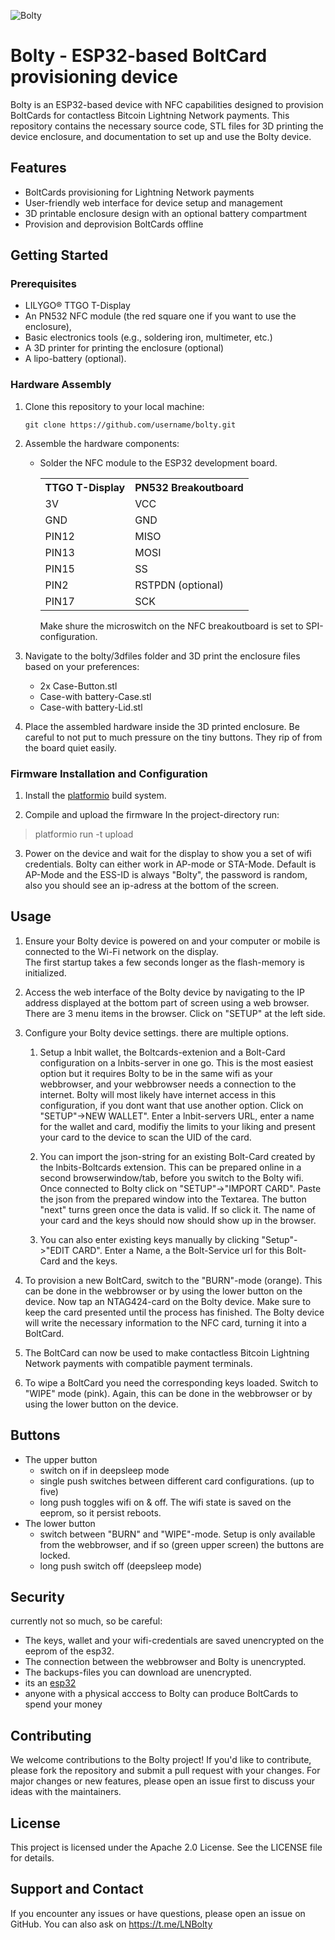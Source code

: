 ![Bolty](assets/bolty.jpg)

# Bolty - ESP32-based BoltCard provisioning device

Bolty is an ESP32-based device with NFC capabilities designed to provision BoltCards for contactless Bitcoin Lightning Network payments. This repository contains the necessary source code, STL files for 3D printing the device enclosure, and documentation to set up and use the Bolty device.

## Features

- BoltCards provisioning for Lightning Network payments
- User-friendly web interface for device setup and management
- 3D printable enclosure design with an optional battery compartment
- Provision and deprovision BoltCards offline

## Getting Started

### Prerequisites
- LILYGO® TTGO T-Display
- An PN532 NFC module (the red square one if you want to use the enclosure),
- Basic electronics tools (e.g., soldering iron, multimeter, etc.)
- A 3D printer for printing the enclosure (optional)
- A lipo-battery (optional).

### Hardware Assembly

1. Clone this repository to your local machine:
	```shell
	git clone https://github.com/username/bolty.git
	```
2. Assemble the hardware components:

	- Solder the NFC module to the ESP32 development board.   
		<table style="width: 30em;">
		<tr><th>TTGO T-Display</th><th>PN532 Breakoutboard</th></tr>
		<tr><td>3V</td><td>VCC</td></tr>
		<tr><td>GND</td><td>GND</td></tr>
		<tr><td>PIN12</td><td>MISO</td></tr>
		<tr><td>PIN13</td><td>MOSI</td></tr>
		<tr><td>PIN15</td><td>SS</td></tr>
		<tr><td>PIN2</td><td>RSTPDN (optional)</td></tr>
		<tr><td>PIN17</td><td>SCK</td></tr>
		</table>
		Make shure the microswitch on the NFC breakoutboard is set to SPI-configuration.
		
3. Navigate to the bolty/3dfiles folder and 3D print the enclosure files based on your preferences:

	- 2x Case-Button.stl
	- Case-with battery-Case.stl
	- Case-with battery-Lid.stl
	
4. Place the assembled hardware inside the 3D printed enclosure. Be careful to not put to much pressure on the tiny buttons. They rip of from the board quiet easily.

### Firmware Installation and Configuration

1. Install the [platformio](https://docs.platformio.org/en/latest/core/installation/methods/index.html) build system.

2. Compile and upload the firmware
In the project-directory run:
> platformio run -t upload

3. Power on the device and wait for the display to show you a set of wifi credentials. Bolty can either work in AP-mode or STA-Mode. Default is AP-Mode and the ESS-ID is always "Bolty", the password is random, also you should see an ip-adress at the bottom of the screen.

## Usage
1. Ensure your Bolty device is powered on and your computer or mobile is connected to the Wi-Fi network on the display.  
The first startup takes a few seconds longer as the flash-memory is initialized.

2. Access the web interface of the Bolty device by navigating to the IP address displayed at the bottom part of screen using a web browser.
There are 3 menu items in the browser. Click on "SETUP" at the left side.

3. Configure your Bolty device settings.
there are multiple options.
	1. Setup a lnbit wallet, the Boltcards-extenion and a Bolt-Card configuration on a lnbits-server in one go. This is the most easiest option but it requires Bolty to be in the same wifi as your webbrowser, and your webbrowser needs a connection to the internet. Bolty will most likely have internet access in this configuration, if you dont want that use another option. Click on "SETUP"->NEW WALLET". Enter a lnbit-servers URL, enter a name for the wallet and card, modifiy the limits to your liking and present your card to the device to scan the UID of the card.
	
	2. You can import the json-string for an existing Bolt-Card created by the lnbits-Boltcards extension. This can be prepared online in a second browserwindow/tab, before you switch to the Bolty wifi. Once connected to Bolty click on "SETUP"->"IMPORT CARD". Paste the json from the prepared window into the Textarea. The button "next" turns green once the data is valid. If so click it. The name of your card and the keys should now should show up in the browser.
	3. You can also enter existing keys manually by clicking "Setup"->"EDIT CARD". Enter a Name, a the Bolt-Service url for this Bolt-Card and the keys.

4. To provision a new BoltCard, switch to the "BURN"-mode (orange). This can be done in the webbrowser or by using the lower button on the device. Now tap an NTAG424-card on the Bolty device. Make sure to keep the card presented until the process has finished. The Bolty device will write the necessary information to the NFC card, turning it into a BoltCard.

5. The BoltCard can now be used to make contactless Bitcoin Lightning Network payments with compatible payment terminals.
 
6. To wipe a BoltCard you need the corresponding keys loaded. Switch to "WIPE" mode (pink). Again, this can be done in the webbrowser or by using the lower button on the device.

## Buttons
- The upper button
	- switch on if in deepsleep mode 
	- single push switches between different card configurations. (up to five) 
	- long push toggles wifi on & off. The wifi state is saved on the eeprom, so it persist reboots.
- The lower button
	- switch between "BURN" and "WIPE"-mode. Setup is only available from the webbrowser, and if so (green upper screen) the buttons are locked.
	- long push switch off (deepsleep mode)
## Security
currently not so much, so be careful: 
 - The keys, wallet and your wifi-credentials are saved unencrypted on the eeprom of the esp32.
 - The connection between the webbrowser and Bolty is unencrypted. 
 - The backups-files you can download are unencrypted.
 - its an [esp32](https://raelize.com/blog/espressif-esp32-bypassing-encrypted-secure-boot-cve-2020-13629/)
 - anyone with a physical acccess to Bolty can produce BoltCards to spend your money
 

## Contributing
We welcome contributions to the Bolty project! If you'd like to contribute, please fork the repository and submit a pull request with your changes. For major changes or new features, please open an issue first to discuss your ideas with the maintainers.

## License
This project is licensed under the Apache 2.0 License. See the LICENSE file for details.

## Support and Contact
If you encounter any issues or have questions, please open an issue on GitHub.
You can also ask on https://t.me/LNBolty